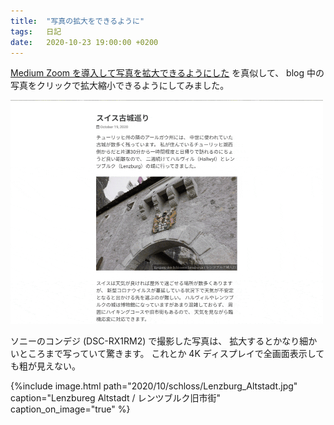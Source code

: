 ```yaml
---
title:  "写真の拡大をできるように"
tags:	日記
date:	2020-10-23 19:00:00 +0200
---
```

[Medium Zoom を導入して写真を拡大できるようにした](https://portalshit.net/2020/10/16/medium-zoom-is-awesome?utm_source=feedburner&utm_medium=feed&utm_campaign=Feed%3A+portalshit+%28portal+shit%21%29) を真似して、
blog 中の写真をクリックで拡大縮小できるようにしてみました。

![拡大縮小スクリーンショット](/assets/2020/10/zoom/chrome-capture.gif)

ソニーのコンデジ (DSC-RX1RM2) で撮影した写真は、
拡大するとかなり細かいところまで写っていて驚きます。
これとか 4K ディスプレイで全画面表示しても粗が見えない。

{%include image.html
    path="2020/10/schloss/Lenzburg_Altstadt.jpg"
    caption="Lenzbureg Altstadt / レンツブルク旧市街"
    caption_on_image="true" %}

